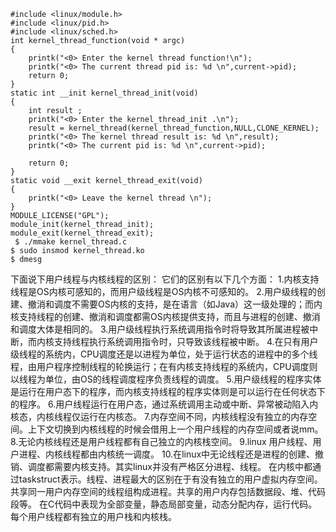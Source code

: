```
#include <linux/module.h>
#include <linux/pid.h>
#include <linux/sched.h>
int kernel_thread_function(void * argc)
{
	printk("<0> Enter the kernel thread function!\n");
	printk("<0> The current thread pid is: %d \n",current->pid);
	return 0;
}
static int __init kernel_thread_init(void)
{
	int result ;
	printk("<0> Enter the kernel_thread_init .\n");
	result = kernel_thread(kernel_thread_function,NULL,CLONE_KERNEL);
	printk("<0> The kernel thread result is: %d \n",result);
	printk("<0> The current pid is: %d \n",current->pid);
	
	return 0;
}
static void __exit kernel_thread_exit(void)
{
	printk("<0> Leave the kernel thread \n"); 
}
MODULE_LICENSE("GPL");
module_init(kernel_thread_init);
module_exit(kernel_thread_exit);
 $ ./mmake kernel_thread.c 
$ sudo insmod kernel_thread.ko
$ dmesg
 ```

下面说下用户线程与内核线程的区别：
它们的区别有以下几个方面：
1.内核支持线程是OS内核可感知的，而用户级线程是OS内核不可感知的。
2.用户级线程的创建、撤消和调度不需要OS内核的支持，是在语言（如Java）这一级处理的；而内核支持线程的创建、撤消和调度都需OS内核提供支持，而且与进程的创建、撤消和调度大体是相同的。
3.用户级线程执行系统调用指令时将导致其所属进程被中断，而内核支持线程执行系统调用指令时，只导致该线程被中断。
4.在只有用户级线程的系统内，CPU调度还是以进程为单位，处于运行状态的进程中的多个线程，由用户程序控制线程的轮换运行；在有内核支持线程的系统内，CPU调度则以线程为单位，由OS的线程调度程序负责线程的调度。
5.用户级线程的程序实体是运行在用户态下的程序，而内核支持线程的程序实体则是可以运行在任何状态下的程序。
6.用户线程运行在用户态，通过系统调用主动或中断、异常被动陷入内核态，内核线程仅运行在内核态。
7.内存空间不同，内核线程没有独立的内存空间。上下文切换到内核线程的时候会借用上一个用户线程的内存空间或者说mm。
8.无论内核线程还是用户线程都有自己独立的内核栈空间。
9.linux 用户线程、用户进程、内核线程都由内核统一调度。
10.在linux中无论线程还是进程的创建、撤销、调度都需要内核支持。其实linux并没有严格区分进程、线程。
在内核中都通过taskstruct表示。线程、进程最大的区别在于有没有独立的用户虚拟内存空间。
共享同一用户内存空间的线程组构成进程。共享的用户内存包括数据段、堆、代码段等。
在C代码中表现为全部变量，静态局部变量，动态分配内存，运行代码。
每个用户线程都有独立的用户栈和内核栈。